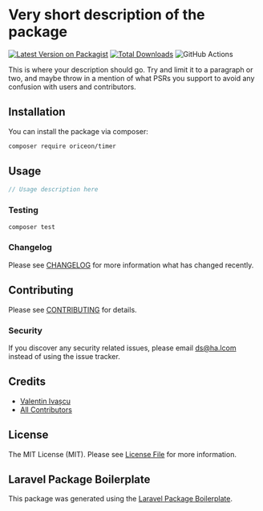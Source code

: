 # Very short description of the package

[![Latest Version on Packagist](https://img.shields.io/packagist/v/oriceon/timer.svg?style=flat-square)](https://packagist.org/packages/oriceon/timer)
[![Total Downloads](https://img.shields.io/packagist/dt/oriceon/timer.svg?style=flat-square)](https://packagist.org/packages/oriceon/timer)
![GitHub Actions](https://github.com/oriceon/timer/actions/workflows/main.yml/badge.svg)

This is where your description should go. Try and limit it to a paragraph or two, and maybe throw in a mention of what PSRs you support to avoid any confusion with users and contributors.

## Installation

You can install the package via composer:

```bash
composer require oriceon/timer
```

## Usage

```php
// Usage description here
```

### Testing

```bash
composer test
```

### Changelog

Please see [CHANGELOG](CHANGELOG.md) for more information what has changed recently.

## Contributing

Please see [CONTRIBUTING](CONTRIBUTING.md) for details.

### Security

If you discover any security related issues, please email ds@ha.lcom instead of using the issue tracker.

## Credits

-   [Valentin Ivașcu](https://github.com/oriceon)
-   [All Contributors](../../contributors)

## License

The MIT License (MIT). Please see [License File](LICENSE.md) for more information.

## Laravel Package Boilerplate

This package was generated using the [Laravel Package Boilerplate](https://laravelpackageboilerplate.com).

